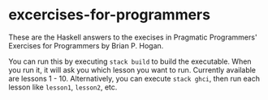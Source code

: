 # excercises-for-programmers

These are the Haskell answers to the execises in Pragmatic Programmers' Exercises for Programmers by Brian P. Hogan.

You can run this by executing `stack build` to build the executable. When you run it, it will ask you which
lesson you want to run. Currently available are lessons 1 - 10. Alternatively, you can execute `stack ghci`, then run each lesson like
`lesson1`, `lesson2`, etc.